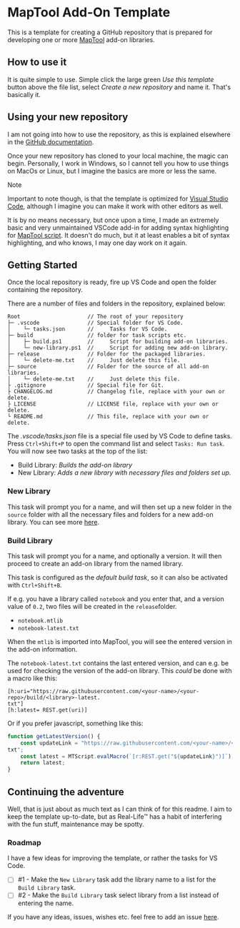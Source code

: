 # MapTool Add-On Template
This is a template for creating a GitHub repository that is prepared for 
developing one or more [MapTool][MapTool] add-on libraries.

## How to use it
It is quite simple to use. Simple click the large green *Use this template* 
button above the file list, select *Create a new repository* and name it. 
That's basically it. 

## Using your new repository
I am not going into how to use the repository, as this is explained
elsewhere in the [GitHub documentation][GitHubDocs].

Once your new repository has cloned to your local machine, the magic can begin. 
Personally, I work in Windows, so I cannot tell you how to use things on MacOs
or Linux, but I imagine the basics are more or less the same. 

> [!NOTE]
> Important to note though, is that the template is optimized for 
[Visual Studio Code][VSCode], although I imagine you can make it work with 
other editors as well. 

It is by no means necessary, but once upon a time, I made an extremely basic and
very unmaintained VSCode add-in for adding syntax highlighting for 
[MapTool script][MTCode]. It doesn't do much, but it at least enables a bit
of syntax highlighting, and who knows, I may one day work on it again. 


## Getting Started
Once the local repository is ready, fire up VS Code and open the folder 
containing the repository. 

There are a number of files and folders in the repository, explained below: 
```
Root                     // The root of your repository
├─ .vscode               // Special folder for VS Code.
│    └─ tasks.json       //     Tasks for VS Code.
├─ build                 // folder for task scripts etc.
│    ├─ build.ps1        //     Script for building add-on libraries. 
│    └─ new-library.ps1  //     Script for adding new add-on library.
├─ release               // Folder for the packaged libraries.
│    └─ delete-me.txt    //     Just delete this file.
├─ source                // Folder for the source of all add-on libraries.
│    └─ delete-me.txt    //     Just delete this file.
├ .gitignore             // Special file for Git. 
├ CHANGELOG.md           // Changelog file, replace with your own or delete.
├ LICENSE                // LICENSE file, replace with your own or delete.
└ README.md              // This file, replace with your own or delete.
```

The *.vscode/tasks.json* file is a special file used by VS Code to define 
tasks. Press `Ctrl+Shift+P` to open the command list and select `Tasks: Run task`.
You will now see two tasks at the top of the list: 
* Build Library: *Builds the add-on library*
* New Library: *Adds a new library with necessary files and folders set up.*

### New Library

This task will prompt you for a name, and will then set up a new folder in 
the `source` folder with all the necessary files and folders for a new add-on 
library. You can see more [here][CreateAddOn].

### Build Library

This task will prompt you for a name, and optionally a version. It will then
proceed to create an add-on library from the named library. 

This task is configured as the *default build task*, so it can also be activated with 
`Ctrl+Shift+B`.


If e.g. you have a library called `notebook` and you enter that, and a version 
value of `0.2`, two files will be created in the `release`folder.

* `notebook.mtlib`
* `notebook-latest.txt`

When the `mtlib` ìs imported into MapTool, you will see the entered version in 
the add-on information. 

The `notebook-latest.txt` contains the last entered version, and can e.g. be
used for checking the version of the add-on library. This *could* be done with 
a macro like this: 
```
[h:uri="https://raw.githubusercontent.com/<your-name>/<your-repo>/build/<library>-latest.
txt"]
[h:latest= REST.get(uri)]
```
Or if you prefer javascript, something like this: 
```js
function getLatestVersion() {
    const updateLink = "https://raw.githubusercontent.com/<your-name>/<your-repo>/build/<library>-latest.
txt";
    const latest = MTScript.evalMacro(`[r:REST.get("${updateLink}")]`);
    return latest;
}
```
## Continuing the adventure
Well, that is just about as much text as I can think of for this readme. I aim
to keep the template up-to-date, but as Real-Life:tm: has a habit of interfering
with the fun stuff, maintenance may be spotty. 

### Roadmap
I have a few ideas for improving the template, or rather the tasks for VS Code. 
- [ ] #1 - Make the `New Library` task add the library name to a list for the `Build Library` task. 
- [ ] #2 - Make the `Build Library` task select library from a list instead of entering the name.

If you have any ideas, issues, wishes etc. feel free to add an issue [here][issues].

[MapTool]: https://rptools.net
[GitHubDocs]: https://docs.github.com/en
[VSCode]: https://code.visualstudio.com/
[MTCode]: https://github.com/Tdue21/mtscript-vscode
[CreateAddOn]: https://wiki.rptools.info/index.php/Creation_of_add-on_libraries
[issues]: https://github.com/Tdue21/MapTool-AddOn-Template/issues
